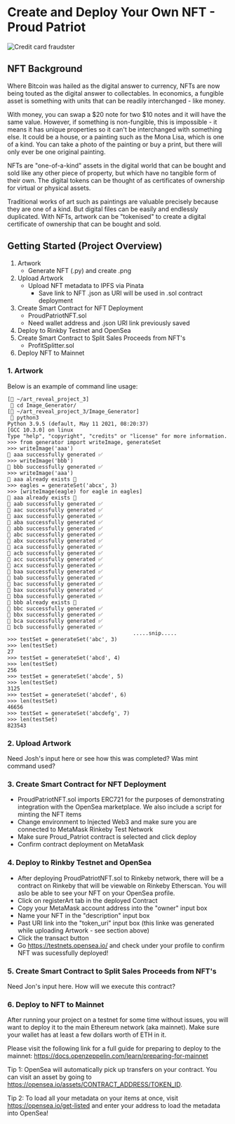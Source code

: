 # Create and Deploy Your Own NFT - Proud Patriot

![Credit card fraudster](https://www.ledgerinsights.com/wp-content/uploads/2021/08/NFT-non-fungible-token.2.jpg)

## NFT Background
Where Bitcoin was hailed as the digital answer to currency, NFTs are now being touted as the digital answer to collectables. In economics, a fungible asset is something with units that can be readily interchanged - like money.

With money, you can swap a $20 note for two $10 notes and it will have the same value. However, if something is non-fungible, this is impossible - it means it has unique properties so it can't be interchanged with something else. It could be a house, or a painting such as the Mona Lisa, which is one of a kind. You can take a photo of the painting or buy a print, but there will only ever be one original painting.

NFTs are "one-of-a-kind" assets in the digital world that can be bought and sold like any other piece of property, but which have no tangible form of their own. The digital tokens can be thought of as certificates of ownership for virtual or physical assets.

Traditional works of art such as paintings are valuable precisely because they are one of a kind. But digital files can be easily and endlessly duplicated. With NFTs, artwork can be "tokenised" to create a digital certificate of ownership that can be bought and sold.

## Getting Started (Project Overview)
1. Artwork 
    * Generate NFT (.py) and create .png 
2. Upload Artwork
    * Upload NFT metadata to IPFS via Pinata
        * Save link to NFT .json as URI will be used in .sol contract deployment
3. Create Smart Contract for NFT Deployment
    * ProudPatriotNFT.sol
    * Need wallet address and .json URI link previously saved
4. Deploy to Rinkby Testnet and OpenSea
5. Create Smart Contract to Split Sales Proceeds from NFT's
    * ProfitSplitter.sol
6. Deploy NFT to Mainnet


### 1. Artwork

Below is an example of command line usage:
```
[📂 ~/art_reveal_project_3]
 🦅 cd Image_Generator/
[📂 ~/art_reveal_project_3/Image_Generator]
 🦅 python3
Python 3.9.5 (default, May 11 2021, 08:20:37) 
[GCC 10.3.0] on linux
Type "help", "copyright", "credits" or "license" for more information.
>>> from generator import writeImage, generateSet
>>> writeImage('aaa')
🦅 aaa successfully generated ✅
>>> writeImage('bbb')
🦅 bbb successfully generated ✅
>>> writeImage('aaa')
🚨 aaa already exists 🚨
>>> eagles = generateSet('abcx', 3)
>>> [writeImage(eagle) for eagle in eagles]
🚨 aaa already exists 🚨
🦅 aab successfully generated ✅
🦅 aac successfully generated ✅
🦅 aax successfully generated ✅
🦅 aba successfully generated ✅
🦅 abb successfully generated ✅
🦅 abc successfully generated ✅
🦅 abx successfully generated ✅
🦅 aca successfully generated ✅
🦅 acb successfully generated ✅
🦅 acc successfully generated ✅
🦅 acx successfully generated ✅
🦅 baa successfully generated ✅
🦅 bab successfully generated ✅
🦅 bac successfully generated ✅
🦅 bax successfully generated ✅
🦅 bba successfully generated ✅
🚨 bbb already exists 🚨
🦅 bbc successfully generated ✅
🦅 bbx successfully generated ✅
🦅 bca successfully generated ✅
🦅 bcb successfully generated ✅
                                        .....snip.....
>>> testSet = generateSet('abc', 3)
>>> len(testSet)
27
>>> testSet = generateSet('abcd', 4)
>>> len(testSet)
256
>>> testSet = generateSet('abcde', 5)
>>> len(testSet)
3125
>>> testSet = generateSet('abcdef', 6)
>>> len(testSet)
46656
>>> testSet = generateSet('abcdefg', 7)
>>> len(testSet)
823543
```

### 2. Upload Artwork
Need Josh's input here or see how this was completed? Was mint command used? 

### 3. Create Smart Contract for NFT Deployment
* ProudPatriotNFT.sol imports ERC721 for the purposes of demonstrating integration with the OpenSea marketplace. We also include a script for minting the NFT items
* Change environment to Injected Web3 and make sure you are connected to MetaMask Rinkeby Test Network
* Make sure Proud_Patriot contract is selected and click deploy
* Confirm contract deployment on MetaMask

### 4. Deploy to Rinkby Testnet and OpenSea
* After deploying ProudPatriotNFT.sol to Rinkeby network, there will be a contract on Rinkeby that will be viewable on Rinkeby Etherscan. You will aslo be able to see your NFT on your OpenSea profile.
* Click on registerArt tab in the deployed Contract
* Copy your MetaMask account address into the "owner" input box
* Name your NFT in the "description" input box
* Past URI link into the "token_uri" input box (this linke was generated while uploading Artwork - see section above)
* Click the transact button
* Go https://testnets.opensea.io/ and check under your profile to confirm NFT was sucessfully deployed!

### 5. Create Smart Contract to Split Sales Proceeds from NFT's
Need Jon's input here. How will we execute this contract?

### 6. Deploy to NFT to Mainnet
After running your project on a testnet for some time without issues, you will want to deploy it to the main Ethereum network (aka mainnet). Make sure your wallet has at least a few dollars worth of ETH in it.

Please visit the following link for a full guide for preparing to deploy to the mainnet: https://docs.openzeppelin.com/learn/preparing-for-mainnet

Tip 1: OpenSea will automatically pick up transfers on your contract. You can visit an asset by going to https://opensea.io/assets/CONTRACT_ADDRESS/TOKEN_ID.

Tip 2: To load all your metadata on your items at once, visit https://opensea.io/get-listed and enter your address to load the metadata into OpenSea!
